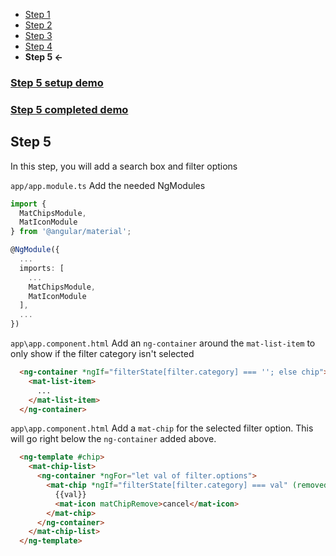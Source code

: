 * [Step 1](./step_1.md)
* [Step 2](./step_2.md)
* [Step 3](./step_3.md)
* [Step 4](./step_4.md)
* **Step 5 <-**

### [Step 5 setup demo](https://stackblitz.com/github/rnocc/angular-material-workshop-stl-devfest/tree/step-5-start)
### [Step 5 completed demo](https://stackblitz.com/github/rnocc/angular-material-workshop-stl-devfest/tree/final)

## Step 5

In this step, you will add a search box and filter options

`app/app.module.ts` Add the needed NgModules

```ts
import {
  MatChipsModule,
  MatIconModule
} from '@angular/material';

@NgModule({
  ...
  imports: [
    ...
    MatChipsModule,
    MatIconModule
  ],
  ...
})
```

`app\app.component.html` Add an `ng-container` around the `mat-list-item` to only show if the filter category isn't selected

```html
  <ng-container *ngIf="filterState[filter.category] === ''; else chip">
    <mat-list-item>
      ...
    </mat-list-item>
  </ng-container>
```

`app\app.component.html` Add a `mat-chip` for the selected filter option. This will go right below the `ng-container` added above.

```html
  <ng-template #chip>
    <mat-chip-list>
      <ng-container *ngFor="let val of filter.options">
        <mat-chip *ngIf="filterState[filter.category] === val" (removed)="changeFilter(filter.category, '')">
          {{val}}
          <mat-icon matChipRemove>cancel</mat-icon>
        </mat-chip>
      </ng-container>
    </mat-chip-list>
  </ng-template>
```
